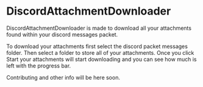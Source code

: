 # DiscordAttachmentDownloader
DiscordAttachmentDownloader is made to download all your attachments found within your discord messages packet.

To download your attachments first select the discord packet messages folder. Then select a folder to store all of your attachments. Once you click Start your attachments will start downloading and you can see how much is left with the progress bar.

Contributing and other info will be here soon.
